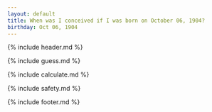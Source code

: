 ```yaml
---
layout: default
title: When was I conceived if I was born on October 06, 1904?
birthday: Oct 06, 1904
---
```


{% include header.md %}

{% include guess.md %}

{% include calculate.md %}

{% include safety.md %}

{% include footer.md %}



